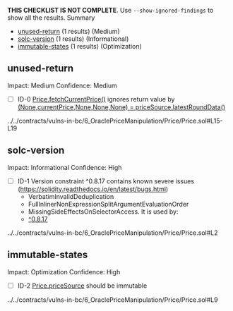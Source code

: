 **THIS CHECKLIST IS NOT COMPLETE**. Use `--show-ignored-findings` to show all the results.
Summary
 - [unused-return](#unused-return) (1 results) (Medium)
 - [solc-version](#solc-version) (1 results) (Informational)
 - [immutable-states](#immutable-states) (1 results) (Optimization)
## unused-return
Impact: Medium
Confidence: Medium
 - [ ] ID-0
[Price.fetchCurrentPrice()](../../contracts/vulns-in-bc/6_OraclePriceManipulation/Price/Price.sol#L15-L19) ignores return value by [(None,currentPrice,None,None,None) = priceSource.latestRoundData()](../../contracts/vulns-in-bc/6_OraclePriceManipulation/Price/Price.sol#L17)

../../contracts/vulns-in-bc/6_OraclePriceManipulation/Price/Price.sol#L15-L19


## solc-version
Impact: Informational
Confidence: High
 - [ ] ID-1
Version constraint ^0.8.17 contains known severe issues (https://solidity.readthedocs.io/en/latest/bugs.html)
	- VerbatimInvalidDeduplication
	- FullInlinerNonExpressionSplitArgumentEvaluationOrder
	- MissingSideEffectsOnSelectorAccess.
It is used by:
	- [^0.8.17](../../contracts/vulns-in-bc/6_OraclePriceManipulation/Price/Price.sol#L2)

../../contracts/vulns-in-bc/6_OraclePriceManipulation/Price/Price.sol#L2


## immutable-states
Impact: Optimization
Confidence: High
 - [ ] ID-2
[Price.priceSource](../../contracts/vulns-in-bc/6_OraclePriceManipulation/Price/Price.sol#L9) should be immutable 

../../contracts/vulns-in-bc/6_OraclePriceManipulation/Price/Price.sol#L9



